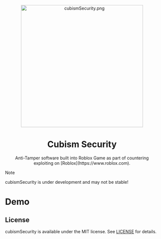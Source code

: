 <div align="center">
<img src="content/cubismSecurity.png" alt="cubismSecurity.png" width=400></img>
<h1>Cubism Security</h1>
Anti-Tamper software built into Roblox Game as part of countering exploiting on [Roblox](https://www.roblox.com).
</div>

> [!NOTE]
> cubismSecurity is under development and may not be stable!

# Demo

## License
cubismSecurity is available under the MIT license. See [LICENSE](LICENSE) for details.
